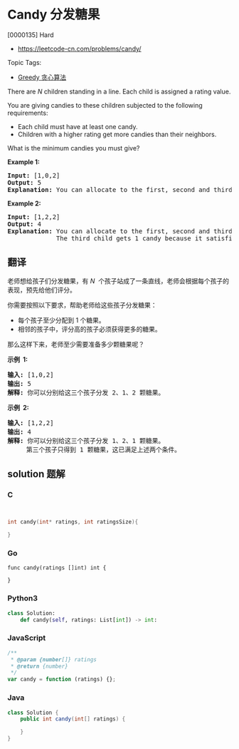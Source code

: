 # Candy 分发糖果

[0000135] Hard

- https://leetcode-cn.com/problems/candy/

Topic Tags:

- [Greedy 贪心算法](https://leetcode-cn.com/tag/greedy/)

There are _N_ children standing in a line. Each child is assigned a rating value.

You are giving candies to these children subjected to the following requirements:

- Each child must have at least one candy.
- Children with a higher rating get more candies than their neighbors.

What is the minimum candies you must give?

**Example 1:**

<pre><strong>Input:</strong> [1,0,2]
<strong>Output:</strong> 5
<strong>Explanation:</strong> You can allocate to the first, second and third child with 2, 1, 2 candies respectively.
</pre>

**Example 2:**

<pre><strong>Input:</strong> [1,2,2]
<strong>Output:</strong> 4
<strong>Explanation:</strong> You can allocate to the first, second and third child with 1, 2, 1 candies respectively.
             The third child gets 1 candy because it satisfies the above two conditions.
</pre>

## 翻译

老师想给孩子们分发糖果，有 *N*  个孩子站成了一条直线，老师会根据每个孩子的表现，预先给他们评分。

你需要按照以下要求，帮助老师给这些孩子分发糖果：

- 每个孩子至少分配到 1 个糖果。
- 相邻的孩子中，评分高的孩子必须获得更多的糖果。

那么这样下来，老师至少需要准备多少颗糖果呢？

**示例  1:**

<pre><strong>输入:</strong> [1,0,2]
<strong>输出:</strong> 5
<strong>解释:</strong> 你可以分别给这三个孩子分发 2、1、2 颗糖果。
</pre>

**示例  2:**

<pre><strong>输入:</strong> [1,2,2]
<strong>输出:</strong> 4
<strong>解释:</strong> 你可以分别给这三个孩子分发 1、2、1 颗糖果。
     第三个孩子只得到 1 颗糖果，这已满足上述两个条件。</pre>

## solution 题解

### C

```c


int candy(int* ratings, int ratingsSize){

}


```

### Go

```golang
func candy(ratings []int) int {

}
```

### Python3

```python
class Solution:
    def candy(self, ratings: List[int]) -> int:
```

### JavaScript

```javascript
/**
 * @param {number[]} ratings
 * @return {number}
 */
var candy = function (ratings) {};
```

### Java

```java
class Solution {
    public int candy(int[] ratings) {

    }
}
```
